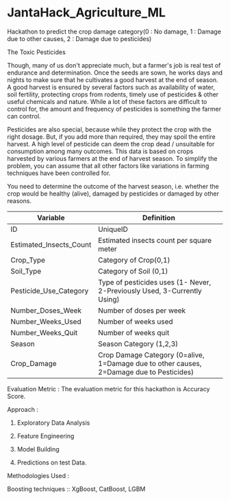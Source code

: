 # JantaHack_Agriculture_ML
Hackathon to predict the crop damage category(0 : No damage, 1 : Damage due to other causes, 2 : Damage due to pesticides) 

The Toxic Pesticides

Though, many of us don't appreciate much, but a farmer's job is real test of endurance and determination. Once the seeds are sown, he works days and nights to make sure that he cultivates a good harvest at the end of season. A good harvest is ensured by several factors such as availability of water, soil fertility, protecting crops from rodents, timely use of pesticides & other useful chemicals and nature. While a lot of these factors are difficult to control for, the amount and frequency of pesticides is something the farmer can control.

Pesticides are also special, because while they protect the crop with the right dosage. But, if you add more than required, they may spoil the entire harvest. A high level of pesticide can deem the crop dead / unsuitable for consumption among many outcomes. This data is based on crops harvested by various farmers at the end of harvest season. To simplify the problem, you can assume that all other factors like variations in farming techniques have been controlled for.

You need to determine the outcome of the harvest season, i.e. whether the crop would be healthy (alive), damaged by pesticides or damaged by other reasons.


| Variable | Definition |
| -------- | ---------- |
| ID | UniqueID |
| Estimated_Insects_Count | Estimated insects count per square meter |
| Crop_Type | Category of Crop(0,1) |
| Soil_Type | Category of Soil (0,1) |
| Pesticide_Use_Category | Type of pesticides uses (1- Never, 2-Previously Used, 3-Currently Using) |
| Number_Doses_Week | Number of doses per week |
| Number_Weeks_Used | Number of weeks used |
| Number_Weeks_Quit	| Number of weeks quit |
| Season | Season Category (1,2,3) |
| Crop_Damage	| Crop Damage Category (0=alive, 1=Damage due to other causes, 2=Damage due to Pesticides) |

Evaluation Metric : The evaluation metric for this hackathon is Accuracy Score.

Approach :

1. Exploratory Data Analysis

2. Feature Engineering

3. Model Building

4. Predictions on test Data.

Methodologies Used :

Boosting techniques :: XgBoost, CatBoost, LGBM
